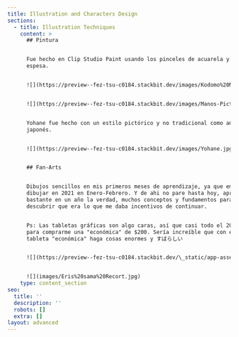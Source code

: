 ```yaml
---
title: Illustration and Characters Design
sections:
  - title: Illustration Techniques
    content: >
      ## Pintura


      Fue hecho en Clip Studio Paint usando los pinceles de acuarela y pintura
      espesa.


      ![](https://preview--fez-tsu-c0184.stackbit.dev/images/Kodomo%20Ni%C3%B1a%20Hand.jpg)


      ![](https://preview--fez-tsu-c0184.stackbit.dev/images/Manos-Picture-Darktone.jpg)


      Yohane fue hecho con un estilo pictórico y no tradicional como anime
      japonés.


      ![](https://preview--fez-tsu-c0184.stackbit.dev/images/Yohane.jpg)


      ## Fan-Arts


      Dibujos sencillos en mis primeros meses de aprendizaje, ya que empecé a
      dibujar en 2021 en Enero-Febrero. Y de ahi no pare hasta hoy, aprendí
      bastante en un año la verdad, muchos conceptos y fundamentos para
      descubrir que era lo que me daba incentivos de continuar.


      Ps: Las tabletas gráficas son algo caras, así que casi todo el 2020 ahorre
      para comprarme una "económica" de $200. Sería increíble que con esa
      tableta "económica" haga cosas enormes y すばらしい


      ![](https://preview--fez-tsu-c0184.stackbit.dev/\_static/app-assets/Eris%20sama%20kawai%20angry.jpg)


      ![](images/Eris%20sama%20Recort.jpg)
    type: content_section
seo:
  title: ''
  description: ''
  robots: []
  extra: []
layout: advanced
---
```

